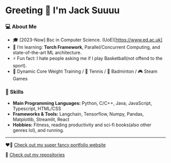 # Greeting 👋 I'm Jack Suuuu

### 💻 About Me
- 🎓 [2023-Now] Bsc in Computer Science. (UoE)[https://www.ed.ac.uk]
- 🌱 I’m learning: **Torch Framework**, Parallel/Concurrent Computing, and state-of-the-art ML architecture.
- ⚡  Fun fact: I hate people asking me if I play Basketball(not offend to the sport).
- 💪 Dynamic Core Weight Training / 🎾 Tennis / 🏸 Badminton /  🎮 Steam Games

### 🚀 Skills
- **Main Programming Languages:** Python, C/C++, Java, JavaScript, Typescript, HTML/CSS
- **Frameworks & Tools:** Langchain, Tensorflow, Numpy, Pandas, Matplotlib, Streamlit, React
- **Hobbies:** Fitness, reading productivity and sci-fi books(also other genres lol), and running.

---

❤️‍🔥 [Check out my super fancy portfolio website](https://jacksuuu.github.io/jacksuuu-portfolio/) 

📝 [Check out my repositories](https://github.com/JackSuuu?tab=repositories)
